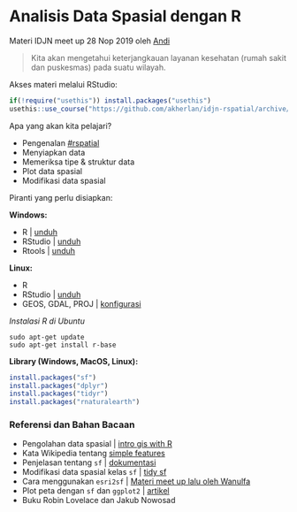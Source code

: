# Analisis Data Spasial dengan R

Materi IDJN meet up 28 Nop 2019 oleh [Andi](https://www.twitter.com/terusterang__)

> Kita akan mengetahui keterjangkauan layanan kesehatan (rumah sakit dan puskesmas) pada suatu wilayah.

Akses materi melalui RStudio:

```R
if(!require("usethis")) install.packages("usethis")
usethis::use_course("https://github.com/akherlan/idjn-rspatial/archive/master.zip")
```

Apa yang akan kita pelajari?

- Pengenalan [#rspatial](https://twitter.com/hashtag/rspatial?src=hashtag_click)
- Menyiapkan data
- Memeriksa tipe & struktur data
- Plot data spasial
- Modifikasi data spasial

Piranti yang perlu disiapkan:

**Windows:**

- R | [unduh](https://cran.r-project.org/)
- RStudio | [unduh](https://rstudio.com/products/rstudio/download/)
- Rtools | [unduh](https://cran.r-project.org/bin/windows/Rtools/)

**Linux:**

- R
- RStudio | [unduh](https://rstudio.com/products/rstudio/download/)
- GEOS, GDAL, PROJ | [konfigurasi](https://github.com/r-spatial/sf/#linux)

*Instalasi R di Ubuntu*

```
sudo apt-get update
sudo apt-get install r-base
```

**Library (Windows, MacOS, Linux):**

```R
install.packages("sf")
install.packages("dplyr")
install.packages("tidyr")
install.packages("rnaturalearth")
```

### Referensi dan Bahan Bacaan

- Pengolahan data spasial | [intro gis with R](https://www.jessesadler.com/post/gis-with-r-intro/)
- Kata Wikipedia tentang [simple features](https://en.wikipedia.org/wiki/Simple_Features)
- Penjelasan tentang `sf` | [dokumentasi](https://cran.r-project.org/web/packages/sf/vignettes/sf1.html)
- Modifikasi data spasial kelas `sf` | [tidy sf](http://strimas.com/r/tidy-sf/)
- Cara menggunakan `esri2sf` | [Materi meet up lalu oleh Wanulfa](https://github.com/wanulfa/argis-server)
- Plot peta dengan `sf` dan `ggplot2` | [artikel](https://www.r-bloggers.com/zooming-in-on-maps-with-sf-and-ggplot2/)
- Buku Robin Lovelace dan Jakub Nowosad
